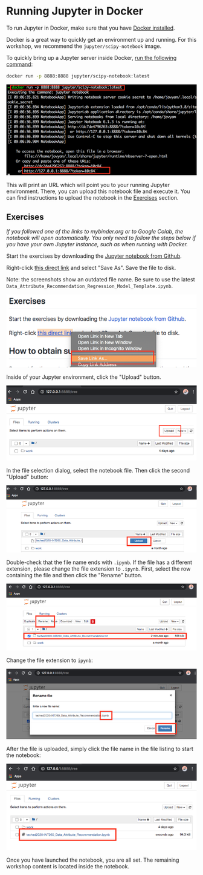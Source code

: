 # Running Jupyter in Docker

To run Jupyter in Docker, make sure that you have
[Docker installed](https://www.docker.com/get-started).

Docker is a great way to quickly get an environment up and running.
For this workshop, we recommend the `jupyter/scipy-notebook` image.

To quickly bring up a Jupyter server inside Docker,
[run the following command](https://jupyter-docker-stacks.readthedocs.io/en/latest/using/running.html):

```bash
docker run -p 8888:8888 jupyter/scipy-notebook:latest
```

![docker run](../images/docker_run.png)

This will print an URL which will point you to your running Jupyter environment.
There, you can upload this notebook file and execute it. You can find instructions
to upload the notebook in the [Exercises](#exercises) section.

## Exercises

*If you followed one of the links to mybinder.org or to Google Colab, the notebook
will open automatically. You only need to follow the steps below if you have your
own Jupyter instance, such as when running with Docker.*

Start the exercises by downloading the
[Jupyter notebook from Github](https://github.com/SAP-samples/teched2021-INT360/blob/main/exercises/ex1/Data_Attribute_Recommendation_Regression_Model_Template.ipynb).

Right-click [this direct link](https://github.com/SAP-samples/teched2021-INT360/raw/main/exercises/ex1/Data_Attribute_Recommendation_Regression_Model_Template.ipynb)
and select "Save As". Save the file to disk.

Note: the screenshots show an outdated file name. Be sure to use the latest
`Data_Attribute_Recommendation_Regression_Model_Template.ipynb`.

![Screenshot Save As](../images/save_as.png)

Inside of your Jupyter environment, click the "Upload" button.

![Screenshot Upload 1](../images/upload-1.png)

In the file selection dialog, select the notebook file. Then click the second "Upload" button:

![Screenshot Upload 2](../images/upload-2.png)

Double-check that the file name ends with `.ipynb`. If the file has a different
extension, please change the file extension to `.ipynb`. First, select the row
containing the file and then click the "Rename" button.

![Screenshot Upload 3](../images/upload-3.png)

Change the file extension to `ipynb`:

![Screenshot Upload 4](../images/upload-4.png)

After the file is uploaded, simply click the file name in the file listing to start the
notebook:

![Screenshot Upload 5](../images/upload-5.png)

Once you have launched the notebook, you are all set.
The remaining workshop content is located inside the notebook.
